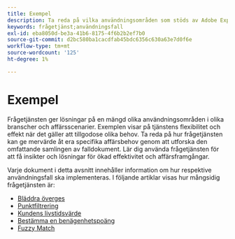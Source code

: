 ```yaml
---
title: Exempel
description: Ta reda på vilka användningsområden som stöds av Adobe Experience Platform Query Service.
keywords: frågetjänst;användningsfall
exl-id: eba8050d-be3a-41b6-8175-4f6b2b2ef7b0
source-git-commit: d2bc580ba1cacdfab45bdc6356c630a63e7d0f6e
workflow-type: tm+mt
source-wordcount: '125'
ht-degree: 1%

---
```


# Exempel

Frågetjänsten ger lösningar på en mängd olika användningsområden i olika branscher och affärsscenarier. Exemplen visar på tjänstens flexibilitet och effekt när det gäller att tillgodose olika behov. Ta reda på hur frågetjänsten kan ge mervärde åt era specifika affärsbehov genom att utforska den omfattande samlingen av falldokument. Lär dig använda frågetjänsten för att få insikter och lösningar för ökad effektivitet och affärsframgångar.

Varje dokument i detta avsnitt innehåller information om hur respektive användningsfall ska implementeras. I följande artiklar visas hur mångsidig frågetjänsten är:

- [Bläddra överges](./abandoned-browse.md)
- [Punktfiltrering](./bot-filtering.md)
- [Kundens livstidsvärde](./customer-lifetime-value.md)
- [Bestämma en benägenhetspoäng](./propensity-score.md)
- [Fuzzy Match](./fuzzy-match.md)
